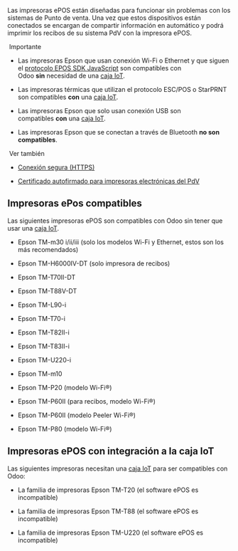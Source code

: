 Las impresoras ePOS están diseñadas para funcionar sin problemas con los sistemas de Punto de venta. Una vez que estos dispositivos están conectados se encargan de compartir información en automático y podrá imprimir los recibos de su sistema PdV con la impresora ePOS.

 Importante

- Las impresoras Epson que usan conexión Wi-Fi o Ethernet y que siguen el [protocolo EPOS SDK JavaScript](https://download4.epson.biz/sec_pubs/pos/reference_en/technology/epson_epos_sdk.html) son compatibles con Odoo **sin** necesidad de una [caja IoT](https://www.odoo.com/documentation/17.0/es/applications/general/iot/devices/printer.html).
    
- Las impresoras térmicas que utilizan el protocolo ESC/POS o StarPRNT son compatibles **con** una [caja IoT](https://www.odoo.com/documentation/17.0/es/applications/general/iot/devices/printer.html).
    
- Las impresoras Epson que solo usan conexión USB son compatibles **con** una [caja IoT](https://www.odoo.com/documentation/17.0/es/applications/general/iot/devices/printer.html).
    
- Las impresoras Epson que se conectan a través de Bluetooth **no son compatibles**.
    

 Ver también

- [Conexión segura (HTTPS)](https://www.odoo.com/documentation/17.0/es/applications/sales/point_of_sale/configuration/https.html)
    
- [Certificado autofirmado para impresoras electrónicas del PdV](https://www.odoo.com/documentation/17.0/es/applications/sales/point_of_sale/configuration/epos_ssc.html)
    

## Impresoras ePos compatibles[](https://www.odoo.com/documentation/17.0/es/applications/sales/point_of_sale/configuration/epos_printers.html#directly-supported-epos-printers "Enlazar permanentemente con este título")

Las siguientes impresoras ePOS son compatibles con Odoo sin tener que usar una [caja IoT](https://www.odoo.com/documentation/17.0/es/applications/general/iot/devices/printer.html).

- Epson TM-m30 i/ii/iii (solo los modelos Wi-Fi y Ethernet, estos son los más recomendados)
    
- Epson TM-H6000IV-DT (solo impresora de recibos)
    
- Epson TM-T70II-DT
    
- Epson TM-T88V-DT
    
- Epson TM-L90-i
    
- Epson TM-T70-i
    
- Epson TM-T82II-i
    
- Epson TM-T83II-i
    
- Epson TM-U220-i
    
- Epson TM-m10
    
- Epson TM-P20 (modelo Wi-Fi®)
    
- Epson TM-P60II (para recibos, modelo Wi-Fi®)
    
- Epson TM-P60II (modelo Peeler Wi-Fi®)
    
- Epson TM-P80 (modelo Wi-Fi®)
    

## Impresoras ePOS con integración a la caja IoT[](https://www.odoo.com/documentation/17.0/es/applications/sales/point_of_sale/configuration/epos_printers.html#epos-printers-with-iot-box-integration "Enlazar permanentemente con este título")

Las siguientes impresoras necesitan una [caja IoT](https://www.odoo.com/documentation/17.0/es/applications/general/iot/devices/printer.html) para ser compatibles con Odoo:

- La familia de impresoras Epson TM-T20 (el software ePOS es incompatible)
    
- La familia de impresoras Epson TM-T88 (el software ePOS es incompatible)
    
- La familia de impresoras Epson TM-U220 (el software ePOS es incompatible)